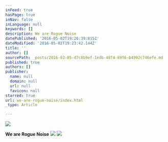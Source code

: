 ```yaml
---
inFeed: true
hasPage: true
inNav: false
inLanguage: null
keywords: []
description: We are Rogue Noise
datePublished: '2016-05-02T19:26:39.815Z'
dateModified: '2016-05-02T19:23:42.144Z'
title: ''
author: []
sourcePath: _posts/2016-03-05-d7c8b9ef-1edb-48f4-89f6-b4992c746efe.md
published: true
authors: []
publisher:
  name: null
  domain: null
  url: null
  favicon: null
starred: true
url: we-are-rogue-noise/index.html
_type: Article

---
```

![](https://the-grid-user-content.s3-us-west-2.amazonaws.com/5492c855-16a1-411d-a5d3-d24b85c07684.gif)

**We are Rogue Noise**
![](https://the-grid-user-content.s3-us-west-2.amazonaws.com/711d6b0e-5c0c-4869-bf43-0cdb5bc8c063.gif)
![](https://the-grid-user-content.s3-us-west-2.amazonaws.com/4fb9c01d-7019-42b3-9619-6671370dd5f4.gif)